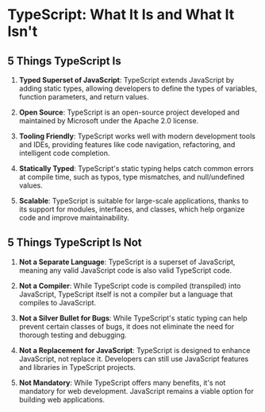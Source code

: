 # TypeScript: What It Is and What It Isn't

## 5 Things TypeScript Is

1. **Typed Superset of JavaScript**: TypeScript extends JavaScript by adding static types, allowing developers to define the types of variables, function parameters, and return values.

2. **Open Source**: TypeScript is an open-source project developed and maintained by Microsoft under the Apache 2.0 license.

3. **Tooling Friendly**: TypeScript works well with modern development tools and IDEs, providing features like code navigation, refactoring, and intelligent code completion.

4. **Statically Typed**: TypeScript's static typing helps catch common errors at compile time, such as typos, type mismatches, and null/undefined values.

5. **Scalable**: TypeScript is suitable for large-scale applications, thanks to its support for modules, interfaces, and classes, which help organize code and improve maintainability.

## 5 Things TypeScript Is Not

1. **Not a Separate Language**: TypeScript is a superset of JavaScript, meaning any valid JavaScript code is also valid TypeScript code.

2. **Not a Compiler**: While TypeScript code is compiled (transpiled) into JavaScript, TypeScript itself is not a compiler but a language that compiles to JavaScript.

3. **Not a Silver Bullet for Bugs**: While TypeScript's static typing can help prevent certain classes of bugs, it does not eliminate the need for thorough testing and debugging.

4. **Not a Replacement for JavaScript**: TypeScript is designed to enhance JavaScript, not replace it. Developers can still use JavaScript features and libraries in TypeScript projects.

5. **Not Mandatory**: While TypeScript offers many benefits, it's not mandatory for web development. JavaScript remains a viable option for building web applications.
